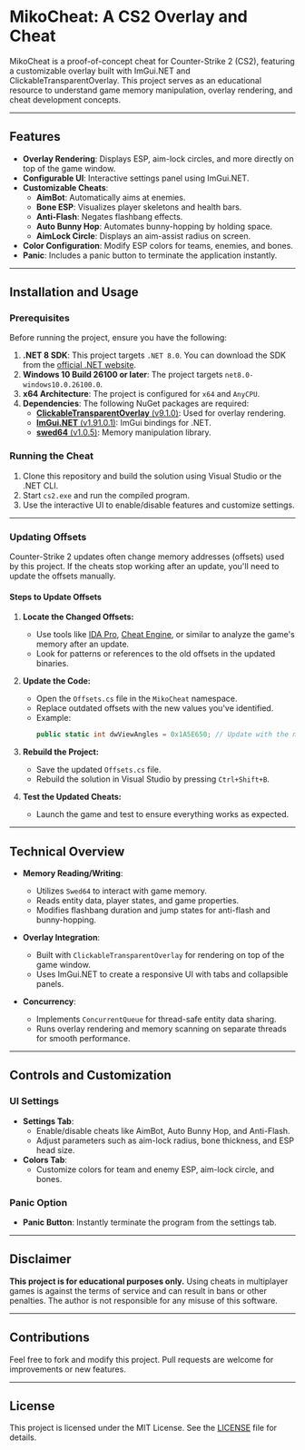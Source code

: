 # MikoCheat: A CS2 Overlay and Cheat

MikoCheat is a proof-of-concept cheat for Counter-Strike 2 (CS2), featuring a customizable overlay built with ImGui.NET and ClickableTransparentOverlay. This project serves as an educational resource to understand game memory manipulation, overlay rendering, and cheat development concepts.

---

## Features

- **Overlay Rendering**: Displays ESP, aim-lock circles, and more directly on top of the game window.
- **Configurable UI**: Interactive settings panel using ImGui.NET.
- **Customizable Cheats**:
  - **AimBot**: Automatically aims at enemies.
  - **Bone ESP**: Visualizes player skeletons and health bars.
  - **Anti-Flash**: Negates flashbang effects.
  - **Auto Bunny Hop**: Automates bunny-hopping by holding space.
  - **AimLock Circle**: Displays an aim-assist radius on screen.
- **Color Configuration**: Modify ESP colors for teams, enemies, and bones.
- **Panic**: Includes a panic button to terminate the application instantly.

---

## Installation and Usage

### Prerequisites

Before running the project, ensure you have the following:

1. **.NET 8 SDK**: This project targets `.NET 8.0`. You can download the SDK from the [official .NET website](https://dotnet.microsoft.com/download).
2. **Windows 10 Build 26100 or later**: The project targets `net8.0-windows10.0.26100.0`.
3. **x64 Architecture**: The project is configured for `x64` and `AnyCPU`.
4. **Dependencies**: The following NuGet packages are required:
   - [**ClickableTransparentOverlay** (v9.1.0)](https://www.nuget.org/packages/ClickableTransparentOverlay): Used for overlay rendering.
   - [**ImGui.NET** (v1.91.0.1)](https://www.nuget.org/packages/ImGui.NET): ImGui bindings for .NET.
   - [**swed64** (v1.0.5)](https://www.nuget.org/packages/swed64): Memory manipulation library.

### Running the Cheat
1. Clone this repository and build the solution using Visual Studio or the .NET CLI.
2. Start `cs2.exe` and run the compiled program.
3. Use the interactive UI to enable/disable features and customize settings.

---

### Updating Offsets

Counter-Strike 2 updates often change memory addresses (offsets) used by this project. If the cheats stop working after an update, you'll need to update the offsets manually.

#### Steps to Update Offsets
1. **Locate the Changed Offsets:**
   - Use tools like [IDA Pro](https://hex-rays.com/ida-pro/), [Cheat Engine](https://cheatengine.org/), or similar to analyze the game's memory after an update.
   - Look for patterns or references to the old offsets in the updated binaries.

2. **Update the Code:**
   - Open the `Offsets.cs` file in the `MikoCheat` namespace.
   - Replace outdated offsets with the new values you've identified.
   - Example:  
     ```csharp
     public static int dwViewAngles = 0x1A5E650; // Update with the new value
     ```

3. **Rebuild the Project:**
   - Save the updated `Offsets.cs` file.
   - Rebuild the solution in Visual Studio by pressing `Ctrl+Shift+B`.

4. **Test the Updated Cheats:**
   - Launch the game and test to ensure everything works as expected.

---

## Technical Overview

- **Memory Reading/Writing**:
  - Utilizes `Swed64` to interact with game memory.
  - Reads entity data, player states, and game properties.
  - Modifies flashbang duration and jump states for anti-flash and bunny-hopping.

- **Overlay Integration**:
  - Built with `ClickableTransparentOverlay` for rendering on top of the game window.
  - Uses ImGui.NET to create a responsive UI with tabs and collapsible panels.

- **Concurrency**:
  - Implements `ConcurrentQueue` for thread-safe entity data sharing.
  - Runs overlay rendering and memory scanning on separate threads for smooth performance.

---

## Controls and Customization

### UI Settings
- **Settings Tab**:
  - Enable/disable cheats like AimBot, Auto Bunny Hop, and Anti-Flash.
  - Adjust parameters such as aim-lock radius, bone thickness, and ESP head size.
- **Colors Tab**:
  - Customize colors for team and enemy ESP, aim-lock circle, and bones.

### Panic Option
- **Panic Button**: Instantly terminate the program from the settings tab.

---

## Disclaimer

**This project is for educational purposes only.** Using cheats in multiplayer games is against the terms of service and can result in bans or other penalties. The author is not responsible for any misuse of this software.

---

## Contributions

Feel free to fork and modify this project. Pull requests are welcome for improvements or new features.

---

## License

This project is licensed under the MIT License. See the [LICENSE](LICENSE) file for details.
